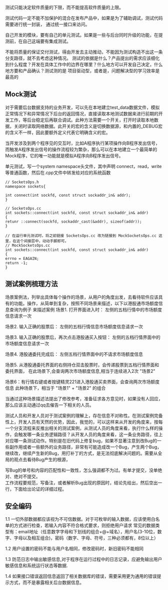 

测试只能决定软件质量的下限，而不能提高软件质量的上限。


测试代码一定不能不加保护的混合在发布产品中，如果是为了辅助调试，测试代码需要进行统一封装，
通过统一接口来访问。

自己开发的模块，要有自己的单元测试。如果是一些与后台同时升级的功能，在提测前，在自己这端要有集成测试。

不能将质量的保证交付测试，得由开发去主动推动，不能因为测试构造不出这一条分支路径，就不去考虑这种情况。
测试的依据是什么？产品提出的需求应该细化到什么程度？开发在具体工作中的边界在哪里？什么地方可以开发自己决定，什么地方要和产品确认？测试测的是
项目驱动型，或者是，问题解决型的学习效率是最高的


## Mock测试 ##

对于需要后台数据支持的业务开发，可以先在本地建立test_data数据文件，模拟正常情况下和异常情况下后台的返回情况，直接读取本地测试数据来进行前期的开发工作，等后台稳定后再联合调试。此种方法需要一个开关，打开时读取本地数据，关闭时读取网络数据。此开关的宏的含义是切换数据源，和内置的_DEBUG宏的含义不一样，因此要额外定义代表它明确含义的宏。

当开发涉及到两个程序见的交互时，比如A程序执行某项操作向B程序发出信号，而触发A程序发出信号的操作流程较为繁杂，那么可以在本地建立一个最简单的Mock程序，它的唯一功能就是模拟A程序向B程序发出信号。


单元测试，写一个system namespace头文件，其中声明 connect，read，write等普通函数，然后在.cpp文件中转发给对应的系统函数

```	
// SocketsOps.h
namespace sockets{

int connect(int sockfd, const struct sockaddr_in& addr);
}

// SocketsOps.cc
int sockets::connect(int sockfd, const struct sockaddr_in& addr)
{
retunr ::connect(sockfd, sockaddr_cast(&addr), sizeof(addr));
}

// 在运行单元测试时，将之前链接 SocketsOps.cc 改为链接到 MockSocketsOps.cc 这里，在这个间接层中，动动手脚即可。
// MockSocketsOps.cc
int sockets::connect(int sockfd, const struct sockaddr_in& addr)
{
errno = EAGAIN;
return -1;
}

```		 

## 测试案例梳理方法 ##

场景案例法，列举出具体每个操作的场景，从用户的角度出发，去看待软件应该具有的功能。操作，从简单到复杂，按照不同场景来描述，以下以港股通市场额度信息查询为例子
来描述案例
场景1. 打开界面进入时：
左侧的五档行情中的市场额度信息请求一次

场景2. 输入正确的股票后：
左侧的五档行情信息市场额度信息请求一次

场景3. 输入正确的股票后，再次点击港股通买入按钮：
左侧的五档行情界面中的市场额度信息请求一次

场景4. 港股通委托完成后：
左侧五档行情界面中的不请求市场额度信息

场景5. 从港股通委托界面的右侧持仓双击股票时，会传递股票到五档行情界面和委托界面，
在此场景下,会查询两次市场额度信息,相当于连续进入2次 "场景2"

场景6：有行情右键或者按键精灵221进入港股通买卖界面，会查询两次市场额度信息
此种场景下，相当于 "场景1" + "场景2" 的组合

当通过这种场景描述法提出了修改参考，准备征求各方意见时，如果没有人回应，那么应该主动通过qq去催告一下相关的人员。

测试人员和开发人员对于测试案例的理解上，存在信息不对称性。在测试案例完备性上，开发人员有天然的优势，因此，我觉的，可以这样来从开发的角度来，按每一个分支流程来反推出相关的测试案例，从测试人员的角度来看，执行什么样的操作，会触发哪一条业务逻辑路径？从开发人员的角度来看，这一条业务路径，往上对应哪一条测试动作。特别是在旧代码上修复bug，如果不显著注意到改Bug的一些副作用或者一些额外的业务路径，非常有可能造成改一个Bug，产生两个Bug，继续改，继续产生新的Bug，用打补丁的方式，是无法彻底解决问题的。需要从全局的观点去看待Bug产生的根源，

写Bug的单号和内容的匹配性和一致性，怎么强调都不为过。有单才提交，没单绝对、绝对不提交。   
工作流程要规范，写备注，或者解析Bug出现的原因时，结论先给出，然后空出一行，下面给出论证的详细过程。


## 安全编码 ##
1.1 一切外部数据都应该视为不可信数据。对于可枚举的输入数据，应该使用白名单的方式进行检查，若输入内容不符合格式要求，则拒绝用户请求
常见的数据类型有：email地址（任意数字字母和下划线的组合+@+域名），用户名(3-10位，数字、字母以及相互组合)，密码（数字、字母、符号，三种必须都有，8位以上）
	  
1.2  用户设置的密码不能与用户名相同，修改密码时，新旧密码不能相同
	
1.3 防范日志中输出敏感信息,对于程序在运行过程中的日志记录，应避免输出用户敏感信息和系统运行状态等数据.
	
1.4 如果接口错误返回信息返回了相关数据库的错误，需要采用更为通用的错误提示方式，而不是暴露相关后台数据信息。
